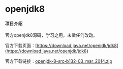 # openjdk8

#### 项目介绍
官方openjdk8源码，学习之用，未做任何改动。



官方下载页面：[https://download.java.net/openjdk/jdk8](https://download.java.net/openjdk/jdk8)

官方下载链接：[openjdk-8-src-b132-03_mar_2014.zip](http://www.java.net/download/openjdk/jdk8/promoted/b132/openjdk-8-src-b132-03_mar_2014.zip)

